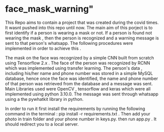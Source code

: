 # face_mask_warning" 

This Repo aims to contain a project that was created during the covid times. It wasnt pushed into this repo until now. The main aim of this porject is to first identify if a person is wearing a mask or not. If a person is found not wearing the mask , then the person is recognized and a warning message is sent to that person's whatsapp. The following procedures were implemented in order to achieve this . 

The mask on the face was recognized by a simple CNN built from scratch using Tensorflow 2.x .
The face of the person was recognized by RCNN which was implemented using transfer learning.
The person's data , including his/her name and phone number was stored in a simple MySQL database, hence once the face was identified, the name and phone number of that person was retrieved from the database and a message was sent.
Main Libraries used were OpenCV , tensorflow and keras which were all implemented using python 3.10.0.
The message was sent through whatsapp using a the pywhatkit library in python.

In order to run it first install the requirements by running the following command in the terminal : pip install -r requirements.txt .
Then add your photo in train folder and your phone number in keys.py. 
then run app.py . It should redirect you to a local server. 
